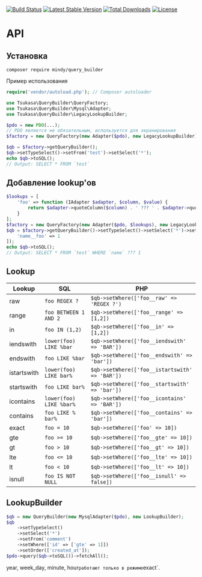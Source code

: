 [![Build Status](https://travis-ci.org/MindyPHP/Mindy_QueryBuilder.svg?branch=master)](https://travis-ci.org/MindyPHP/Mindy_QueryBuilder)
[![Latest Stable Version](https://poser.pugx.org/mindy/query_builder/v/stable)](https://packagist.org/packages/mindy/query_builder)
[![Total Downloads](https://poser.pugx.org/mindy/query_builder/downloads)](https://packagist.org/packages/mindy/query_builder)
[![License](https://poser.pugx.org/mindy/query_builder/license)](https://packagist.org/packages/mindy/query_builder)

# API

## Установка

```
composer require mindy/query_builder
```

Пример использования

```php
require('vendor/autoload.php'); // Composer autoloader

use Tsukasa\QueryBuilder\QueryFactory;
use Tsukasa\QueryBuilder\Mysql\Adapter;
use Tsukasa\QueryBuilder\LegacyLookupBuilder;

$pdo = new PDO(...);
// PDO является не обязательным, используется для экранирования
$factory = new QueryFactory(new Adapter($pdo), new LegacyLookupBuilder);

$qb = $factory->getQueryBuilder();
$qb->setTypeSelect()->setFrom('test')->setSelect('*');
echo $qb->toSQL();
// Output: SELECT * FROM `test`
```

## Добавление lookup'ов

```php
$lookups = [
	'foo' => function (IAdapter $adapter, $column, $value) {
		return $adapter->quoteColumn($column) . ' ??? ' . $adapter->quoteValue($value);
	}
];
$factory = new QueryFactory(new Adapter($pdo, $lookups), new LegacyLookupBuilder);
$qb = $factory->getQueryBuilder()->setTypeSelect()->setSelect('*')->setFrom('test')->setWhere([
	'name__foo' => 1
]);
echo $qb->toSQL();
// Output: SELECT * FROM `test` WHERE `name` ??? 1
```

## Lookup

| Lookup | SQL | PHP |
|-----|----|----|
| raw | ```foo REGEX ?``` | ```$qb->setWhere(['foo__raw' => 'REGEX ?')``` |
| range | ```foo BETWEEN 1 AND 2``` | ```$qb->setWhere(['foo__range' => [1,2])``` |
| in | ```foo IN (1,2)``` | ```$qb->setWhere(['foo__in' => [1,2])``` |
| iendswith | ```lower(foo) LIKE %bar``` | ```$qb->setWhere(['foo__iendswith' => 'BAR'])``` |
| endswith | ```foo LIKE %bar``` | ```$qb->setWhere(['foo__endswith' => 'bar'])``` |
| istartswith | ```lower(foo) LIKE bar%``` | ```$qb->setWhere(['foo__istartswith' => 'BAR'])``` |
| startswith | ```foo LIKE bar%``` | ```$qb->setWhere(['foo__startswith' => 'bar'])``` |
| icontains | ```lower(foo) LIKE %bar%``` | ```$qb->setWhere(['foo__icontains' => 'BAR'])``` |
| contains | ```foo LIKE % bar%``` | ```$qb->setWhere(['foo__contains' => 'bar'])``` |
| exact | ```foo = 10``` | ```$qb->setWhere(['foo' => 10])``` |
| gte | ```foo >= 10``` | ```$qb->setWhere(['foo__gte' => 10])``` |
| gt | ```foo > 10``` | ```$qb->setWhere(['foo__gt' => 10])``` |
| lte | ```foo <= 10``` | ```$qb->setWhere(['foo__lte' => 10])``` |
| lt | ```foo < 10``` | ```$qb->setWhere(['foo__lt' => 10])``` |
| isnull | ```foo IS NOT NULL``` | ```$qb->setWhere(['foo__isnull' => false])``` |

## LookupBuilder

```php
$qb = new QueryBuilder(new MysqlAdapter($pdo), new LookupBuilder);
$qb
	->setTypeSelect()
	->setSelect('*')
	->setFrom('comment')
	->setWhere(['id' => ['gte' => 1]])
	->setOrder(['created_at']);
$pdo->query($qb->toSQL())->fetchAll();
```
 year, week_day, minute, hour` работают только в режиме `exact`.